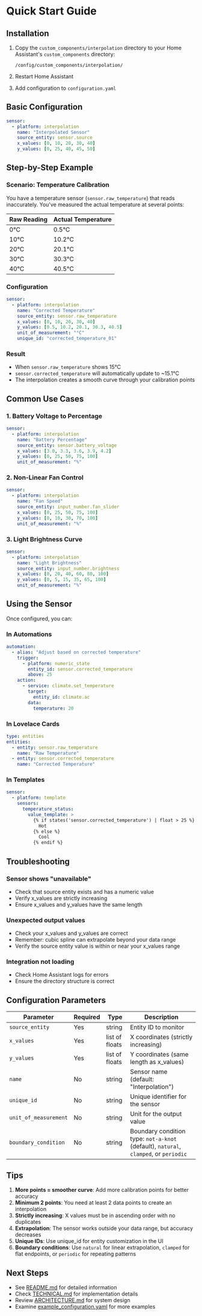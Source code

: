 # Quick Start Guide

## Installation

1. Copy the `custom_components/interpolation` directory to your Home Assistant's `custom_components` directory:

   ```
   /config/custom_components/interpolation/
   ```

2. Restart Home Assistant

3. Add configuration to `configuration.yaml`

## Basic Configuration

```yaml
sensor:
  - platform: interpolation
    name: "Interpolated Sensor"
    source_entity: sensor.source
    x_values: [0, 10, 20, 30, 40]
    y_values: [0, 25, 40, 45, 50]
```

## Step-by-Step Example

### Scenario: Temperature Calibration

You have a temperature sensor (`sensor.raw_temperature`) that reads inaccurately.
You've measured the actual temperature at several points:

| Raw Reading | Actual Temperature|
|-------------|-------------------|
| 0°C         | 0.5°C             |
| 10°C        | 10.2°C            |
| 20°C        | 20.1°C            |
| 30°C        | 30.3°C            |
| 40°C        | 40.5°C            |

### Configuration

```yaml
sensor:
  - platform: interpolation
    name: "Corrected Temperature"
    source_entity: sensor.raw_temperature
    x_values: [0, 10, 20, 30, 40]
    y_values: [0.5, 10.2, 20.1, 30.3, 40.5]
    unit_of_measurement: "°C"
    unique_id: "corrected_temperature_01"
```

### Result

- When `sensor.raw_temperature` shows 15°C
- `sensor.corrected_temperature` will automatically update to ~15.1°C
- The interpolation creates a smooth curve through your calibration points

## Common Use Cases

### 1. Battery Voltage to Percentage

```yaml
sensor:
  - platform: interpolation
    name: "Battery Percentage"
    source_entity: sensor.battery_voltage
    x_values: [3.0, 3.3, 3.6, 3.9, 4.2]
    y_values: [0, 25, 50, 75, 100]
    unit_of_measurement: "%"
```

### 2. Non-Linear Fan Control

```yaml
sensor:
  - platform: interpolation
    name: "Fan Speed"
    source_entity: input_number.fan_slider
    x_values: [0, 25, 50, 75, 100]
    y_values: [0, 10, 30, 70, 100]
    unit_of_measurement: "%"
```

### 3. Light Brightness Curve

```yaml
sensor:
  - platform: interpolation
    name: "Light Brightness"
    source_entity: input_number.brightness
    x_values: [0, 20, 40, 60, 80, 100]
    y_values: [0, 5, 15, 35, 65, 100]
    unit_of_measurement: "%"
```

## Using the Sensor

Once configured, you can:

### In Automations

```yaml
automation:
  - alias: "Adjust based on corrected temperature"
    trigger:
      - platform: numeric_state
        entity_id: sensor.corrected_temperature
        above: 25
    action:
      - service: climate.set_temperature
        target:
          entity_id: climate.ac
        data:
          temperature: 20
```

### In Lovelace Cards

```yaml
type: entities
entities:
  - entity: sensor.raw_temperature
    name: "Raw Temperature"
  - entity: sensor.corrected_temperature
    name: "Corrected Temperature"
```

### In Templates

```yaml
sensor:
  - platform: template
    sensors:
      temperature_status:
        value_template: >
          {% if states('sensor.corrected_temperature') | float > 25 %}
            Hot
          {% else %}
            Cool
          {% endif %}
```

## Troubleshooting

### Sensor shows "unavailable"

- Check that source entity exists and has a numeric value
- Verify x_values are strictly increasing
- Ensure x_values and y_values have the same length

### Unexpected output values

- Check your x_values and y_values are correct
- Remember: cubic spline can extrapolate beyond your data range
- Verify the source entity value is within or near your x_values range

### Integration not loading

- Check Home Assistant logs for errors
- Ensure the directory structure is correct

## Configuration Parameters

| Parameter | Required | Type | Description |
|-----------|----------|------|-------------|
| `source_entity` | Yes | string | Entity ID to monitor |
| `x_values` | Yes | list of floats | X coordinates (strictly increasing) |
| `y_values` | Yes | list of floats | Y coordinates (same length as x_values) |
| `name` | No | string | Sensor name (default: "Interpolation") |
| `unique_id` | No | string | Unique identifier for the sensor |
| `unit_of_measurement` | No | string | Unit for the output value |
| `boundary_condition` | No | string | Boundary condition type: `not-a-knot` (default), `natural`, `clamped`, or `periodic` |

## Tips

1. **More points = smoother curve**: Add more calibration points for better accuracy
2. **Minimum 2 points**: You need at least 2 data points to create an interpolation
3. **Strictly increasing**: X values must be in ascending order with no duplicates
4. **Extrapolation**: The sensor works outside your data range, but accuracy decreases
5. **Unique IDs**: Use unique_id for entity customization in the UI
6. **Boundary conditions**: Use `natural` for linear extrapolation, `clamped` for flat endpoints, or `periodic` for repeating patterns

## Next Steps

- See [README.md](README.md) for detailed information
- Check [TECHNICAL.md](TECHNICAL.md) for implementation details
- Review [ARCHITECTURE.md](ARCHITECTURE.md) for system design
- Examine [example_configuration.yaml](example_configuration.yaml) for more examples

